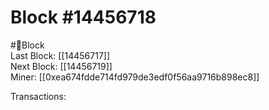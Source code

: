 
Block #14456718
===============
  
#🧊Block  
Last Block: [[14456717]]  
Next Block: [[14456719]]  
Miner: [[0xea674fdde714fd979de3edf0f56aa9716b898ec8]]  

 Transactions: